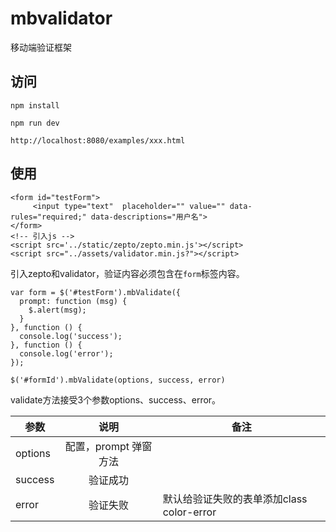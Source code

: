 # mbvalidator
移动端验证框架
## 访问
```
npm install 

npm run dev

http://localhost:8080/examples/xxx.html
```
## 使用
```
<form id="testForm">
	 <input type="text"  placeholder="" value="" data-rules="required;" data-descriptions="用户名">
</form>
<!-- 引入js -->
<script src='../static/zepto/zepto.min.js'></script>
<script src="../assets/validator.min.js?"></script>
```

引入zepto和validator，验证内容必须包含在`form`标签内容。

```
var form = $('#testForm').mbValidate({
  prompt: function (msg) {
    $.alert(msg);
  }
}, function () {
  console.log('success');
}, function () {
  console.log('error');
});
```

`$('#formId').mbValidate(options, success, error)`

validate方法接受3个参数options、success、error。

| 参数        |      说明      | 备注  |
| ------------- |:-------------:| -----|
| options | 配置，prompt 弹窗方法 |    |
| success | 验证成功          |    |
| error | 验证失败 | 默认给验证失败的表单添加class color-error |